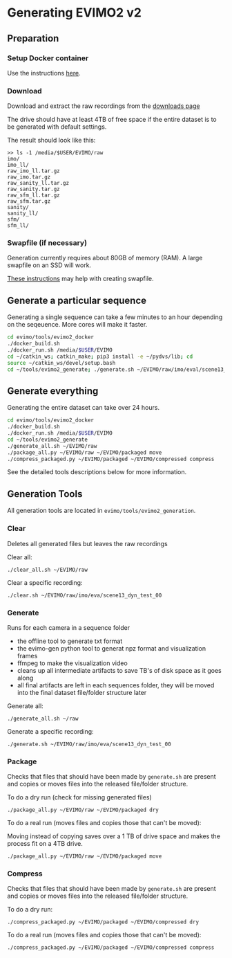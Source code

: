 # Generating EVIMO2 v2
## Preparation
### Setup Docker container
Use the instructions [here](docker-environment.md).

### Download
Download and extract the raw recordings from the [downloads page](https://better-flow.github.io/evimo/download_evimo_2.html)

The drive should have at least 4TB of free space if the entire dataset is to be generated with default settings.

The result should look like this:
```
>> ls -1 /media/$USER/EVIMO/raw
imo/
imo_ll/
raw_imo_ll.tar.gz
raw_imo.tar.gz
raw_sanity_ll.tar.gz
raw_sanity.tar.gz
raw_sfm_ll.tar.gz
raw_sfm.tar.gz
sanity/
sanity_ll/
sfm/
sfm_ll/
```

### Swapfile (if necessary)
Generation currently requires about 80GB of memory (RAM). A large swapfile on an SSD will work.

[These instructions](https://askubuntu.com/a/1075516) may help with creating swapfile.

## Generate a particular sequence
Generating a single sequence can take a few minutes to an hour depending on the seqeuence. More cores will make it faster.

```bash
cd evimo/tools/evimo2_docker
./docker_build.sh
./docker_run.sh /media/$USER/EVIMO
cd ~/catkin_ws; catkin_make; pip3 install -e ~/pydvs/lib; cd
source ~/catkin_ws/devel/setup.bash
cd ~/tools/evimo2_generate; ./generate.sh ~/EVIMO/raw/imo/eval/scene13_dyn_test_00
```

## Generate everything
Generating the entire dataset can take over 24 hours.

```bash
cd evimo/tools/evimo2_docker
./docker_build.sh
./docker_run.sh /media/$USER/EVIMO
cd ~/tools/evimo2_generate
./generate_all.sh ~/EVIMO/raw
./package_all.py ~/EVIMO/raw ~/EVIMO/packaged move
./compress_packaged.py ~/EVIMO/packaged ~/EVIMO/compressed compress
```

See the detailed tools descriptions below for more information.

## Generation Tools
All generation tools are located in `evimo/tools/evimo2_generation`.

### Clear
Deletes all generated files but leaves the raw recordings

Clear all:
```
./clear_all.sh ~/EVIMO/raw
```

Clear a specific recording:
```
./clear.sh ~/EVIMO/raw/imo/eva/scene13_dyn_test_00
```

### Generate
Runs for each camera in a sequence folder
* the offline tool to generate txt format
* the evimo-gen python tool to generat npz format and visualization frames
* ffmpeg to make the visualization video
* cleans up all intermediate artifacts to save TB's of disk space as it goes along
* all final artifacts are left in each sequences folder, they will be moved into the final dataset file/folder structure later

Generate all:
```
./generate_all.sh ~/raw
```

Generate a specific recording:
```
./generate.sh ~/EVIMO/raw/imo/eva/scene13_dyn_test_00
```

### Package

Checks that files that should have been made by `generate.sh` are present and copies or moves files into the released file/folder structure.

To do a dry run (check for missing generated files)

```
./package_all.py ~/EVIMO/raw ~/EVIMO/packaged dry
```

To do a real run (moves files and copies those that can't be moved):

Moving instead of copying saves over a 1 TB of drive space and makes the process fit on a 4TB drive.

```
./package_all.py ~/EVIMO/raw ~/EVIMO/packaged move
```

### Compress
Checks that files that should have been made by `generate.sh` are present and copies or moves files into the released file/folder structure.

To do a dry run:

```
./compress_packaged.py ~/EVIMO/packaged ~/EVIMO/compressed dry
```

To do a real run (moves files and copies those that can't be moved):

```
./compress_packaged.py ~/EVIMO/packaged ~/EVIMO/compressed compress
```
